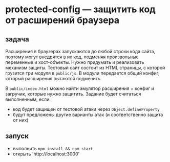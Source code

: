 # protected-config — защитить код от расширений браузера 

## задача
Расширения в браузерах запускаются до любой строки кода сайта, поэтому могут внедрятся в их код, подменяя произвольные переменные и хост-объекты.
Нужно придумать и реализовать механизм защиты. Тестовый сайт состоит из HTML страницы, с которой грузится три модуля в `public/js`.
В модули передается общий конфиг, который расширения пытаются подменить.

В `public/index.html` можно найти эмулятор расширения + конфиг и загручик, которые нужно защитить.
Задание будет считаться выполненным, если:
* код будет защищен от тестовой атаки через `Object.defineProperty`
* будут предложены другие варианты атак (и соответственно защита от них)

## запуск
* выполнить `npm install && npm start`
* открыть 'http://localhost:3000'